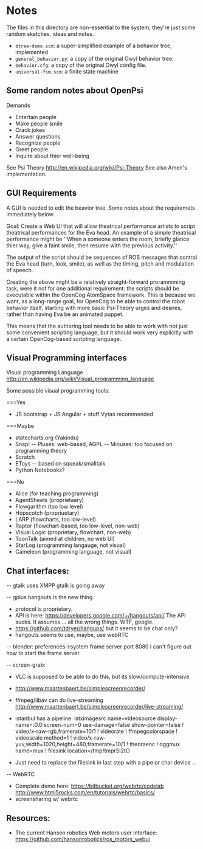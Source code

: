 
Notes
=====

The files in this directory are non-essential to the system; they're
just some random sketches, ideas and notes.

* `btree-demo.scm`: a super-simplified example of a behavior tree,
   implemented
* `general_behavior.py`: a copy of the original Owyl behavior tree.
* `behavior.cfg`: a copy of the original Owyl config file.
* `universal-fsm.scm`: a finite state machine


Some random notes about OpenPsi
-------------------------------

Demands
 * Entertain people
 * Make people smile
 * Crack jokes
 * Answer questions
 * Recognize people
 * Greet people
 * Inquire about thier well-being

See Psi Theory http://en.wikipedia.org/wiki/Psi-Theory
See also Amen's implementation.

GUI Requirements
----------------
A GUI is needed to edit the beavior tree. Some notes about the
requiremets immediately below.

Goal: Create a Web UI that will allow theatrical performance artists
to script theatrical performances for the Eva head.  An example of a
simple theatrical performance might be ''When a someone enters the room,
briefly glance thier way, give a faint smile, then resume with the
previous activity.''

The output of the script should be sequences of ROS messages that
control the Eva head (turn, look, smile), as well as the timing, pitch
and modulation of speech.

Creating the above might be a relatively straight-forward prorammming
task, were it not for one additional requirement: the scripts should be
executable within the OpenCog AtomSpace framework. This is because we
want, as a long-range goal, for OpenCog to be able to control the robot
behavior itself, starting with more basic Psi-Theory urges and desires,
rather than having Eva be an animated puppet.

This means that the authoring tool needs to be able to work with not
just some convenient scripting language, but it should work very
explicitly with a certain OpenCog-based scripting language.

Visual Programming interfaces
-----------------------------
Visual programming Language
http://en.wikipedia.org/wiki/Visual_programming_language

Some possible visual programming tools:

===Yes
* JS bootstrap + JS Angular + stuff Vytas recommended

===Maybe
* statecharts.org (Yakindu)
* Snap!
  -- Pluses: web-based, AGPL
  -- Minuses: too focused on programming theory
* Scratch
* EToys -- based on squeak/smalltalk
* Python Notebooks?

===No
* Alice (for teaching programming)
* AgentSheets (proprietaary)
* Flowgarithm (too low level)
* Hopscotch (propriuetary)
* LARP (flowcharts, too low-level)
* Raptor (flowchart-based, too low-level, non-web)
* Visual Logic (proprietary, flowchart, non-web)
* ToonTalk (aimed at children, no web UI)
* StarLog (programming langauge, not visual)
* Cameleon (programming language, not visual)


Chat interfaces:
----------------
-- gtalk uses XMPP
   gtalk is going away

-- gplus hangouts is the new thing.
   * protocol is proprietary.
   * API is here: https://developers.google.com/+/hangouts/api/
     The API sucks.  It assumes ... all the wrong things. WTF, google.
   * https://github.com/tdryer/hangups/ but it seems to be chat only?
   * hangouts seems to use, maybe, use webRTC

-- blender: preferences->system
   frame server port 8080
   I can't figure out how to start the frame server.

-- screen-grab:
   * VLC is supposed to be able to do this, but its
     slow/compute-intensive

   * http://www.maartenbaert.be/simplescreenrecorder/
   * ffmpeg/libav can do live-streaming
     http://www.maartenbaert.be/simplescreenrecorder/live-streaming/
   * istanbul has a pipeline:  istximagesrc name=videosource display-name=:0.0 screen-num=0 use-damage=false show-pointer=false ! video/x-raw-rgb,framerate=10/1 ! videorate ! ffmpegcolorspace !  videoscale method=1 !  video/x-raw-yuv,width=1020,height=480,framerate=10/1 ! theoraenc !  oggmux name=mux ! filesink location=/tmp/tmprSI2tO
   * Just need to replace the filesink in last step with a pipe or
     char device ...

-- WebRTC
   * Complete demo here:
     https://bitbucket.org/webrtc/codelab
     http://www.html5rocks.com/en/tutorials/webrtc/basics/
   * screensharing w/ webrtc


Resources:
----------
* The current Hanson robotics Web motors user interface:
  https://github.com/hansonrobotics/ros_motors_webui
